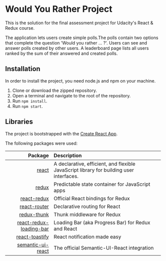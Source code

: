 # Would You Rather Project

This is the solution for the final assessment project for Udacity's React & Redux course.

The application lets users create simple polls.The polls contain two options that complete the question 'Would you rather ... ?'. Users can see and answer polls created by other users. A leaderboard page lists all users ranked by the sum of their answered and created polls.

## Installation
In order to install the project, you need node.js and npm on your machine.
1. Clone or download the zipped repository.
2. Open a terminal and navigate to the root of the repository.
3. Run `npm install`.
4. Run `npm start`.

## Libraries
The project is bootstrapped with the  [Create React App](https://github.com/facebook/create-react-app).

The following packages were used:

|Package| Description|
|--------:|:---------|
| [react](https://github.com/facebook/react)|A declarative, efficient, and flexible JavaScript library for building user interfaces.|
|[redux](https://github.com/reactjs/redux)|Predictable state container for JavaScript apps|
| [react-redux](https://github.com/reactjs/react-redux)|Official React bindings for Redux|
|[react-router](https://github.com/ReactTraining/react-router)|Declarative routing for React |
|[redux-thunk](https://github.com/reduxjs/redux-thunk)|Thunk middleware for Redux|
|[react-redux-loading-bar](https://github.com/mironov/react-redux-loading-bar)|Loading Bar (aka Progress Bar) for Redux and React|
|[react-toastify](https://github.com/fkhadra/react-toastify)|React notification made easy|
|[semantic-ui-react](https://github.com/Semantic-Org/Semantic-UI-React)|The official Semantic-UI-React integration|





